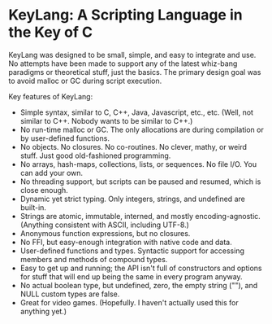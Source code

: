 KeyLang: A Scripting Language in the Key of C
=============================================

KeyLang was designed to be small, simple, and easy to integrate and use. No attempts have been made to support any of the latest whiz-bang paradigms or theoretical stuff, just the basics. The primary design goal was to avoid malloc or GC during script execution.

Key features of KeyLang:

* Simple syntax, similar to C, C++, Java, Javascript, etc., etc. (Well, not similar to C++. Nobody wants to be similar to C++.)
* No run-time malloc or GC. The only allocations are during compilation or by user-defined functions.
* No objects. No closures. No co-routines. No clever, mathy, or weird stuff. Just good old-fashioned programming.
* No arrays, hash-maps, collections, lists, or sequences. No file I/O. You can add your own.
* No threading support, but scripts can be paused and resumed, which is close enough.
* Dynamic yet strict typing. Only integers, strings, and undefined are built-in.
* Strings are atomic, immutable, interned, and mostly encoding-agnostic. (Anything consistent with ASCII, including UTF-8.)
* Anonymous function expressions, but no closures.
* No FFI, but easy-enough integration with native code and data.
* User-defined functions and types. Syntactic support for accessing members and methods of compound types.
* Easy to get up and running; the API isn't full of constructors and options for stuff that will end up being the same in every program anyway.
* No actual boolean type, but undefined, zero, the empty string (""), and NULL custom types are false.
* Great for video games. (Hopefully. I haven't actually used this for anything yet.)
